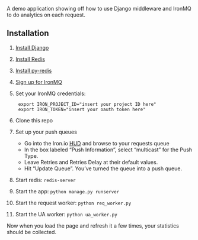 A demo application showing off how to use Django middleware and IronMQ to do analytics on each request.

## Installation

1. [Install Django](http://djangoproject.com)
2. [Install Redis](http://redis.io)
3. [Install py-redis](http://pypi.python.org/pypi/redis)
4. [Sign up for IronMQ](http://iron.io/mq)
5. Set your IronMQ credentials:

		export IRON_PROJECT_ID="insert your project ID here"
		export IRON_TOKEN="insert your oauth token here"

6. Clone this repo
7. Set up your push queues
	* Go into the Iron.io [HUD](https://hud.iron.io) and browse to your requests queue
	* In the box labeled “Push Information”, select “multicast” for the Push Type.
	* Leave Retries and Retries Delay at their default values.
	* Hit “Update Queue”. You’ve turned the queue into a push queue.
8. Start redis: `redis-server`
9. Start the app: `python manage.py runserver`
10. Start the request worker: `python req_worker.py`
11. Start the UA worker: `python ua_worker.py`

Now when you load the page and refresh it a few times, your statistics should be collected.
